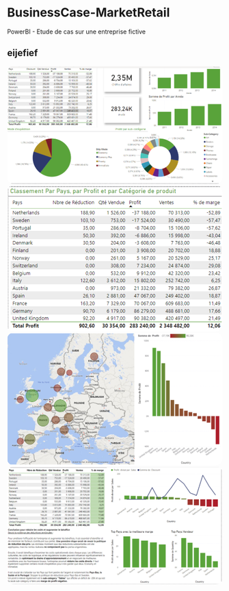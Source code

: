 # BusinessCase-MarketRetail
PowerBI - Etude de cas sur une entreprise fictive

## eijefief


 <img src="./Page 1.png" style="border-radius: 15px">

 <img src="./Page 2.png" style="border-radius: 15px">

 <img src="./Page 3.png" style="border-radius: 15px">

 <img src="./Page 4.png" style="border-radius: 15px">
